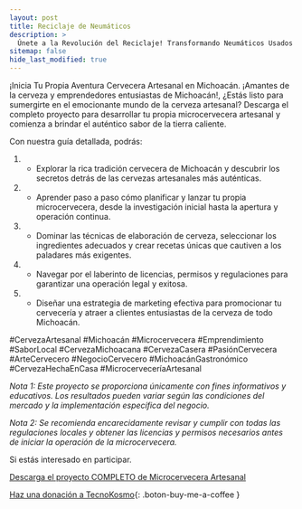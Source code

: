 ```yaml
---
layout: post
title: Reciclaje de Neumáticos
description: >
  Únete a la Revolución del Reciclaje! Transformando Neumáticos Usados en Adoquines
sitemap: false
hide_last_modified: true
---
```

¡Inicia Tu Propia Aventura Cervecera Artesanal en Michoacán.
¡Amantes de la cerveza y emprendedores entusiastas de Michoacán!, ¿Estás listo para sumergirte en el emocionante mundo de la cerveza artesanal? Descarga el completo proyecto para desarrollar tu propia microcervecera artesanal y comienza a brindar el auténtico sabor de la tierra caliente.

Con nuestra guía detallada, podrás:

1. - Explorar la rica tradición cervecera de Michoacán y descubrir los secretos detrás de las cervezas artesanales más auténticas.
2. - Aprender paso a paso cómo planificar y lanzar tu propia microcervecera, desde la investigación inicial hasta la apertura y operación continua.
3. - Dominar las técnicas de elaboración de cerveza, seleccionar los ingredientes adecuados y crear recetas únicas que cautiven a los paladares más exigentes.
4. - Navegar por el laberinto de licencias, permisos y regulaciones para garantizar una operación legal y exitosa.
5. - Diseñar una estrategia de marketing efectiva para promocionar tu cervecería y atraer a clientes entusiastas de la cerveza de todo Michoacán.

#CervezaArtesanal #Michoacán #Microcervecera #Emprendimiento #SaborLocal #CervezaMichoacana #CervezaCasera #PasiónCervecera #ArteCervecero #NegocioCervecero #MichoacánGastronómico #CervezaHechaEnCasa #MicrocerveceríaArtesanal 


*Nota 1: Este proyecto se proporciona únicamente con fines informativos y educativos. Los resultados pueden variar según las condiciones del mercado y la implementación específica del negocio.*

*Nota 2: Se recomienda encarecidamente revisar y cumplir con todas las regulaciones locales y obtener las licencias y permisos necesarios antes de iniciar la operación de la microcervecera.*

Si estás interesado en participar.

[Descarga el proyecto COMPLETO de Microcervecera Artesanal](https://www.dropbox.com/scl/fo/1p12umrycfnohagj0m96e/h?rlkey=iiqurvy40thtrfz9rioyabya3&dl=0)

[Haz una donación a TecnoKosmo](https://www.buymeacoffee.com/nain.taleb){: .boton-buy-me-a-coffee }

<object data="../microcerveceraArtesanal.pdf" width="100%" height="600" type='application/pdf'></object>